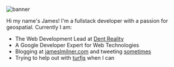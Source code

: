 ![banner](https://user-images.githubusercontent.com/8822075/157930795-b70b0125-604a-42db-b9c3-ad68d91067df.png)


Hi my name's James! I'm a fullstack developer with a passion for geospatial. Currently I am: 

* The Web Development Lead at [Dent Reality](https://www.dentreality.com)
* A Google Developer Expert for Web Technologies
* Blogging at [jameslmilner.com](https://www.jameslmilner.com) and tweeting [sometimes](https://www.twitter.com/jameslmilner)
* Trying to help out with [turfjs](https://www.github.com/turfjs/turf) when I can
